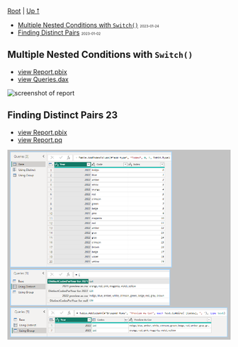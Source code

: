[Root](https://github.com/ninmonkey/ninMonkQuery-examples) | [Up ⭡](./../readme.md)

- [Multiple Nested Conditions with `Switch()`](#multiple-nested-conditions-with-switch) <span style='font-size:0.55em;'>2023-01-24</span>
- [Finding Distinct Pairs](#finding-distinct-pairs) <span style='font-size:0.55em;'>2023-01-02</span>

## Multiple Nested Conditions with `Switch()`

- [view Report.pbix](./discord%20%E2%96%B8%20Switch%20with%20Multiple%20Columns.2023-01.pbix)
- [view Queries.dax](./dax/discord%20%E2%96%B8%20Switch%20with%20Multiple%20Columns.2023-01.dax)

![screenshot of report](./img/discord%20%E2%96%B8%20Switch%20with%20Multiple%20Columns.2023-01.pbix.png)


## Finding Distinct Pairs 23


- [view Report.pbix](./multiple%20methods%20of%20getting%20Distinct%20Codes%20per%20year%20%E2%94%902022-12.pbix)
- [view Report.pq](./pq/multiple_distinct_examples.md)

![screenshot of report](./img/multiple%20methods%20of%20getting%20Distinct%20Codes%20per%20year%20%E2%94%902022-12.png)

